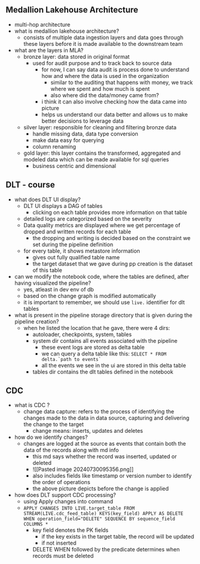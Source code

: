 ## Medallion Lakehouse Architecture
- multi-hop architecture
- what is medallion lakehouse architecture?
	- consists of multiple data ingestion layers and data goes through these layers before it is made available to the downstream team
- what are the layers in MLA?
	- bronze layer: data stored in original format
		- used for audit purpose and to track back to source data
			- for now, I can say data audit is process done to understand how and where the data is used in the organization
				- similar to the auditing that happens with money, we track where we spent and how much is spent
				- also where did the data/money came from?
			- i think it can also involve checking how the data came into picture
			- helps us understand our data better and allows us to make better decisions to leverage data
	- silver layer: responsible for cleaning and filtering bronze data
		- handle missing data, data type conversion
		- make data easy for querying
		- column renaming
	- gold layer: this layer contains the transformed, aggregated and modeled data which can be made available for sql queries
		- business centric and dimensional


## DLT - course
- what does DLT UI display?
	- DLT UI displays a DAG of tables
		- clicking on each table provides more information on that table
	- detailed logs are categorized based on the severity
	- Data quality metrics are displayed where we get percentage of dropped and written records for each table
		- the dropping and writing is decided based on the constraint we set during the pipeline definition
	- for every table, it shows metastore information
		- gives out fully qualified table name
		- the target dataset that we gave during pp creation is the dataset of this table
- can we modify the notebook code, where the tables are defined, after having visualized the pipeline?
	- yes, atleast in dev env of db
	- based on the change graph is modified automatically
	- it is important to remember, we should use `live.` identifier for dlt tables
- what is present in the pipeline storage directory that is given during the pipeline creation?
	- when he listed the location that he gave, there were 4 dirs:
		- autoloader, checkpoints, system, tables
		- system dir contains all events associated with the pipeline
			- these event logs are stored as delta table
			- we can query a delta table like this: ```SELECT * FROM delta.`path to events` ```
			- all the events we see in the ui are stored in this delta table
		- tables dir contains the dlt tables defined in the notebook

## CDC
- what is CDC ? 
	- change data capture: refers to the process of identifying the changes made to the data in data source, capturing and delivering the change to the target
		- change means: inserts, updates and deletes
- how do we identify changes?
	- changes are logged at the source as events that contain both the data of the records along with md info
		- this md says whether the record was inserted, updated or deleted
		- ![[Pasted image 20240730095356.png]]
		- also includes fields like timestamp or version number to identify the order of operations
		- the above picture depicts before the change is applied
- how does DLT support CDC processing?
	- using Apply changes into command
	- ```APPLY CHANGES INTO LIVE.target_table FROM STREAM(LIVE.cdc_feed_table) KEYS(key_field) APPLY AS DELETE WHEN operation_field="DELETE" SEQUENCE BY sequence_field COLUMNS *```
		- key field denotes the PK fields
			- if the key exists in the target table, the record will be updated
			- if not inserted
		- DELETE WHEN followed by the predicate determines when records must be deleted
